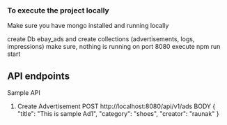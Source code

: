 ### To execute the project locally

Make sure you have mongo installed and running locally

create Db ebay_ads
and create collections (advertisements, logs, impressions)
make sure, nothing is running on port 8080
execute npm run start

## API endpoints
Sample API
1. Create Advertisement
POST http://localhost:8080/api/v1/ads
BODY {
    "title": "This is sample Ad1",
    "category": "shoes",
    "creator": "raunak"
}
